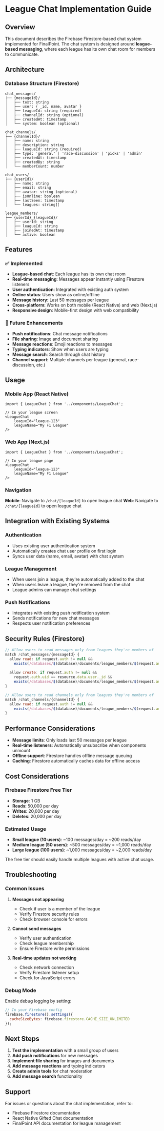 # League Chat Implementation Guide

## Overview

This document describes the Firebase Firestore-based chat system implemented for FinalPoint. The chat system is designed around **league-based messaging**, where each league has its own chat room for members to communicate.

## Architecture

### Database Structure (Firestore)

```
chat_messages/
├── {messageId}/
│   ├── text: string
│   ├── user: { _id, name, avatar }
│   ├── leagueId: string (required)
│   ├── channelId: string (optional)
│   ├── createdAt: timestamp
│   └── system: boolean (optional)

chat_channels/
├── {channelId}/
│   ├── name: string
│   ├── description: string
│   ├── leagueId: string (required)
│   ├── type: 'general' | 'race-discussion' | 'picks' | 'admin'
│   ├── createdAt: timestamp
│   ├── createdBy: string
│   └── memberCount: number

chat_users/
├── {userId}/
│   ├── name: string
│   ├── email: string
│   ├── avatar: string (optional)
│   ├── isOnline: boolean
│   ├── lastSeen: timestamp
│   └── leagues: string[]

league_members/
├── {userId}_{leagueId}/
│   ├── userId: string
│   ├── leagueId: string
│   ├── joinedAt: timestamp
│   └── active: boolean
```

## Features

### ✅ Implemented
- **League-based chat**: Each league has its own chat room
- **Real-time messaging**: Messages appear instantly using Firestore listeners
- **User authentication**: Integrated with existing auth system
- **Online status**: Users show as online/offline
- **Message history**: Last 50 messages per league
- **Cross-platform**: Works on both mobile (React Native) and web (Next.js)
- **Responsive design**: Mobile-first design with web compatibility

### 🔄 Future Enhancements
- **Push notifications**: Chat message notifications
- **File sharing**: Image and document sharing
- **Message reactions**: Emoji reactions to messages
- **Typing indicators**: Show when users are typing
- **Message search**: Search through chat history
- **Channel support**: Multiple channels per league (general, race-discussion, etc.)

## Usage

### Mobile App (React Native)

```tsx
import { LeagueChat } from '../components/LeagueChat';

// In your league screen
<LeagueChat 
    leagueId="league-123" 
    leagueName="My F1 League"
/>
```

### Web App (Next.js)

```tsx
import { LeagueChat } from '../components/LeagueChat';

// In your league page
<LeagueChat 
    leagueId="league-123" 
    leagueName="My F1 League"
/>
```

### Navigation

**Mobile**: Navigate to `/chat/[leagueId]` to open league chat
**Web**: Navigate to `/chat/[leagueId]` to open league chat

## Integration with Existing Systems

### Authentication
- Uses existing user authentication system
- Automatically creates chat user profile on first login
- Syncs user data (name, email, avatar) with chat system

### League Management
- When users join a league, they're automatically added to the chat
- When users leave a league, they're removed from the chat
- League admins can manage chat settings

### Push Notifications
- Integrates with existing push notification system
- Sends notifications for new chat messages
- Respects user notification preferences

## Security Rules (Firestore)

```javascript
// Allow users to read messages only from leagues they're members of
match /chat_messages/{messageId} {
  allow read: if request.auth != null && 
    exists(/databases/$(database)/documents/league_members/$(request.auth.uid + '_' + resource.data.leagueId));
  
  allow create: if request.auth != null && 
    request.auth.uid == resource.data.user._id &&
    exists(/databases/$(database)/documents/league_members/$(request.auth.uid + '_' + resource.data.leagueId));
}

// Allow users to read channels only from leagues they're members of
match /chat_channels/{channelId} {
  allow read: if request.auth != null && 
    exists(/databases/$(database)/documents/league_members/$(request.auth.uid + '_' + resource.data.leagueId));
}
```

## Performance Considerations

- **Message limits**: Only loads last 50 messages per league
- **Real-time listeners**: Automatically unsubscribe when components unmount
- **Offline support**: Firestore handles offline message queuing
- **Caching**: Firestore automatically caches data for offline access

## Cost Considerations

### Firebase Firestore Free Tier
- **Storage**: 1 GB
- **Reads**: 50,000 per day
- **Writes**: 20,000 per day
- **Deletes**: 20,000 per day

### Estimated Usage
- **Small league (10 users)**: ~100 messages/day = ~200 reads/day
- **Medium league (50 users)**: ~500 messages/day = ~1,000 reads/day
- **Large league (100 users)**: ~1,000 messages/day = ~2,000 reads/day

The free tier should easily handle multiple leagues with active chat usage.

## Troubleshooting

### Common Issues

1. **Messages not appearing**
   - Check if user is a member of the league
   - Verify Firestore security rules
   - Check browser console for errors

2. **Cannot send messages**
   - Verify user authentication
   - Check league membership
   - Ensure Firestore write permissions

3. **Real-time updates not working**
   - Check network connection
   - Verify Firestore listener setup
   - Check for JavaScript errors

### Debug Mode

Enable debug logging by setting:
```javascript
// In your Firebase config
firebase.firestore().settings({
  cacheSizeBytes: firebase.firestore.CACHE_SIZE_UNLIMITED
});
```

## Next Steps

1. **Test the implementation** with a small group of users
2. **Add push notifications** for new messages
3. **Implement file sharing** for images and documents
4. **Add message reactions** and typing indicators
5. **Create admin tools** for chat moderation
6. **Add message search** functionality

## Support

For issues or questions about the chat implementation, refer to:
- Firebase Firestore documentation
- React Native Gifted Chat documentation
- FinalPoint API documentation for league management
